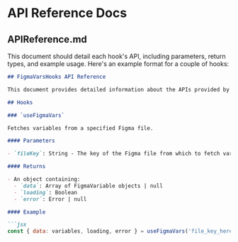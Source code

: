 # API Reference Docs

## APIReference.md

This document should detail each hook's API, including parameters, return types, and example usage. Here's an example format for a couple of hooks:

```markdown
## FigmaVarsHooks API Reference

This document provides detailed information about the APIs provided by FigmaVarsHooks.

## Hooks

### `useFigmaVars`

Fetches variables from a specified Figma file.

#### Parameters

- `fileKey`: String - The key of the Figma file from which to fetch variables.

#### Returns

- An object containing:
  - `data`: Array of FigmaVariable objects | null
  - `loading`: Boolean
  - `error`: Error | null

#### Example

```jsx
const { data: variables, loading, error } = useFigmaVars('file_key_here');
